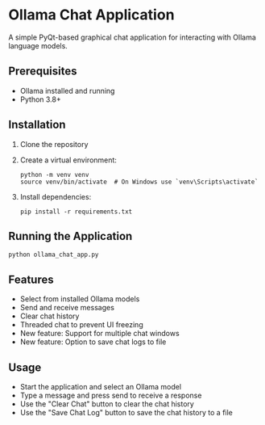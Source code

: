 # Ollama Chat Application

A simple PyQt-based graphical chat application for interacting with Ollama language models.

## Prerequisites

- Ollama installed and running
- Python 3.8+

## Installation

1. Clone the repository
2. Create a virtual environment:
   ```
   python -m venv venv
   source venv/bin/activate  # On Windows use `venv\Scripts\activate`
   ```

3. Install dependencies:
   ```
   pip install -r requirements.txt
   ```

## Running the Application

```
python ollama_chat_app.py
```

## Features

- Select from installed Ollama models
- Send and receive messages
- Clear chat history
- Threaded chat to prevent UI freezing
- New feature: Support for multiple chat windows
- New feature: Option to save chat logs to file

## Usage

- Start the application and select an Ollama model
- Type a message and press send to receive a response
- Use the "Clear Chat" button to clear the chat history
- Use the "Save Chat Log" button to save the chat history to a file
